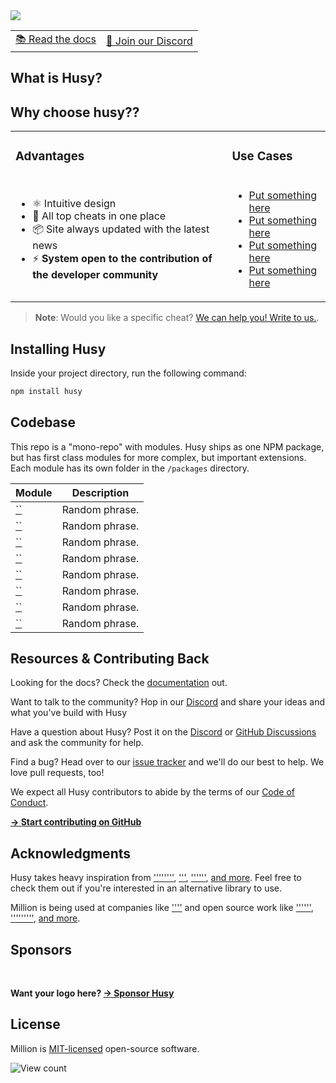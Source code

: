 <picture>
  <source media="(prefers-color-scheme: dark)" srcset="https://user-images.githubusercontent.com/92749835/182520455-47ff306b-ce7f-41b9-aaf2-7d4f931bedc3.png">
  <img src="https://user-images.githubusercontent.com/92749835/182520455-47ff306b-ce7f-41b9-aaf2-7d4f931bedc3.png">
</picture>

<div align="center">
  <table>
    <tbody>
      <tr>
        <td>
          <a href="#">📚 Read the docs</a>
        </td>
        <td>
          <a href="#">💬 Join our Discord</a>
        </td>
      </tr>
    </tbody>
  </table>
</div>

## What is Husy?



## Why choose husy??

<table>
  <tbody>
    <tr>
      <td>
        <h3>Advantages</h3>
      </td>
      <td>
        <h3>Use Cases</h3>
      </td>
    </tr>
    <tr>
      <td>
        <ul>
          <li>⚛️ Intuitive design </li>
          <li>🦁 All top cheats in one place </li>
          <li>📦 Site always updated with the latest news </li>
          <li>⚡ <strong>System open to the contribution of the developer community</strong> </li>
        </ul>
      </td>
      <td>
        <ul>
          <li><a href="#">Put something here </a></li>
          <li><a href="#">Put something here</a></li>
          <li><a href="#">Put something here</a></li>
          <li><a href="#">Put something here</a></li>
        </ul>
      </td>
    </tr>
  </tbody>
</table>

> **Note**: Would you like a specific cheat? [We can help you! Write to us.](#).

## Installing Husy

Inside your project directory, run the following command:

```sh
npm install husy
```

## Codebase

This repo is a "mono-repo" with modules. Husy ships as one NPM package, but has first class modules for more complex, but important extensions. Each module has its own folder in the `/packages` directory.

| Module                                                                                               | Description                                                                                                                                                                                   |
| ---------------------------------------------------------------------------------------------------- | --------------------------------------------------------------------------------------------------------------------------------------------------------------------------------------------- |
| [``](#)                                                                                              | Random phrase.  |
| [``](#)                                                                                              | Random phrase.  |
| [``](#)                                                                                              | Random phrase.  |
| [``](#)                                                                                              | Random phrase.  |
| [``](#)                                                                                              | Random phrase.  |
| [``](#)                                                                                              | Random phrase.  |
| [``](#)                                                                                              | Random phrase.  |
| [``](#)                                                                                              | Random phrase.  |

## Resources & Contributing Back

Looking for the docs? Check the [documentation](#) out.

Want to talk to the community? Hop in our [Discord](#) and share your ideas and what you've build with Husy

Have a question about Husy? Post it on the [Discord](#) or [GitHub Discussions](#) and ask the community for help.

Find a bug? Head over to our [issue tracker](#) and we'll do our best to help. We love pull requests, too!

We expect all Husy contributors to abide by the terms of our [Code of Conduct](#).

[**→ Start contributing on GitHub**](#)

## Acknowledgments

Husy takes heavy inspiration from [''''''''](#), ['''](#), [''''''](#), [and more](#). Feel free to check them out if you're interested in an alternative library to use.

Million is being used at companies like [''''](#) and open source work like [''''''](#), ['''''''''](#), [and more](#).

## Sponsors


<br />

**Want your logo here? [→ Sponsor Husy](#)**

## License

Million is [MIT-licensed](LICENSE) open-source software.

![View count](#)
